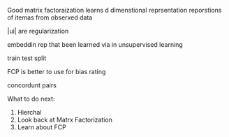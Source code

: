 Good matrix factoraization learns d dimenstional reprsentation
reporstions of itemas from obserxed data



|ui| are regularization

embeddin rep that been learned via in unsupervised learning


train test split


FCP is better to use for bias rating

concordunt pairs 


What to do next:

1. Hierchal 
2. Look back at Matrx Factorization
3. Learn about FCP
